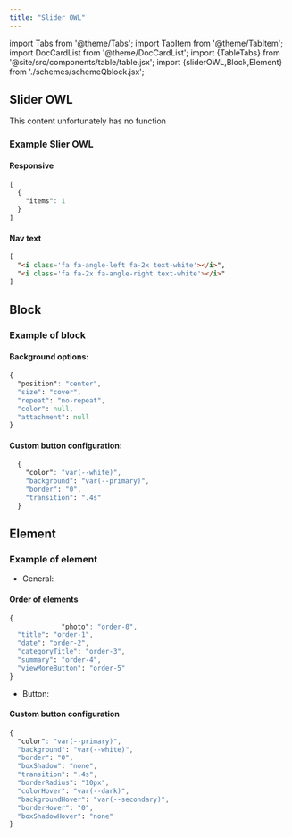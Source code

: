 ```yaml
---
title: "Slider OWL"
---
```


import Tabs from '@theme/Tabs';
import TabItem from '@theme/TabItem';
import DocCardList from '@theme/DocCardList';
import {TableTabs} from '@site/src/components/table/table.jsx';
import {sliderOWL,Block,Element} from './schemes/schemeQblock.jsx';

## Slider OWL
<Tabs groupId="SliderOWL">
    <TabItem value="attributeSliderOWL" label="attribute">
        <TableTabs tabsContent={sliderOWL} />
    </TabItem>
    <TabItem value="contentSliderOWL" label="content">
        This content unfortunately has no function
        </TabItem>
</Tabs>

### Example Slier OWL
#### Responsive
```CSS
[
  {
    "items": 1
  }
]
```
#### Nav text
```HTML
[
  "<i class='fa fa-angle-left fa-2x text-white'></i>",
  "<i class='fa fa-2x fa-angle-right text-white'></i>"
]
```

## Block
<Tabs groupId="Bloque">
    <TabItem value="attributeBloque" label="General">
        <TableTabs tabsContent={Block} />
    </TabItem>
</Tabs>

### Example of block 
  #### Background options:

  ```CSS
  {
    "position": "center",
    "size": "cover",
    "repeat": "no-repeat",
    "color": null,
    "attachment": null
  }
 ``` 

  #### Custom button configuration:

```CSS
  {
    "color": "var(--white)",
    "background": "var(--primary)",
    "border": "0",
    "transition": ".4s"
  }
```


## Element
<Tabs groupId="Elemento">
    <TabItem value="attributeElemento" label="General">
        <TableTabs tabsContent={Element} />
    </TabItem>
</Tabs>

### Example of element

- General:

#### Order of elements

```CSS
{
 			 "photo": "order-0",
  "title": "order-1",
  "date": "order-2",
  "categoryTitle": "order-3",
  "summary": "order-4",
  "viewMoreButton": "order-5"
}

```

- Button:

#### Custom button configuration

```CSS
{
  "color": "var(--primary)",
  "background": "var(--white)",
  "border": "0",
  "boxShadow": "none",
  "transition": ".4s",
  "borderRadius": "10px",
  "colorHover": "var(--dark)",
  "backgroundHover": "var(--secondary)",
  "borderHover": "0",
  "boxShadowHover": "none"
}
```

